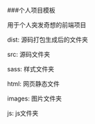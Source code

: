 ###个人项目模板

用于个人突发奇想的前端项目

dist: 源码打包生成后的文件夹

src:  源码文件夹

sass:  样式文件夹

html:  网页静态文件

images: 图片文件夹

js:    js文件夹